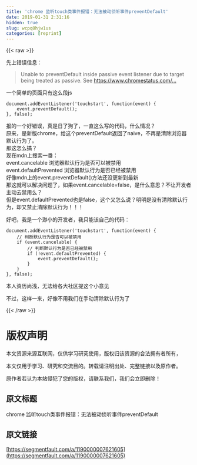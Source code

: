 ```yaml
---
title: 'chrome 监听touch类事件报错：无法被动侦听事件preventDefault' 
date: 2019-01-31 2:31:16
hidden: true
slug: wcpq8hjw1us
categories: [reprint]
---
```


{{< raw >}}

                    
<p>先上错误信息：</p>
<blockquote><p>Unable to preventDefault inside passive event listener due to target being treated as passive. See <a href="https://www.chromestatus.com/features/5093566007214080" rel="nofollow noreferrer" target="_blank">https://www.chromestatus.com/...</a></p></blockquote>
<p>一个简单的页面只有这么段js</p>
<div class="widget-codetool" style="display:none;">
      <div class="widget-codetool--inner">
      <span class="selectCode code-tool" data-toggle="tooltip" data-placement="top" title="" data-original-title="全选"></span>
      <span type="button" class="copyCode code-tool" data-toggle="tooltip" data-placement="top" data-clipboard-text="document.addEventListener('touchstart', function(event) {
    event.preventDefault();
}, false);" title="" data-original-title="复制"></span>
      <span type="button" class="saveToNote code-tool" data-toggle="tooltip" data-placement="top" title="" data-original-title="放进笔记"></span>
      </div>
      </div><pre class="hljs javascript"><code><span class="hljs-built_in">document</span>.addEventListener(<span class="hljs-string">'touchstart'</span>, <span class="hljs-function"><span class="hljs-keyword">function</span>(<span class="hljs-params">event</span>) </span>{
    event.preventDefault();
}, <span class="hljs-literal">false</span>);</code></pre>
<p>报的一个好错误，真是日了狗了，一直这么写的代码，什么情况？<br>原来，是新版chrome，给这个preventDefault返回了naive，不再是清除浏览器默认行为了。<br>那这怎么搞？<br>现在mdn上搜索一番：<br>event.cancelable 浏览器默认行为是否可以被禁用<br>event.defaultPrevented 浏览器默认行为是否已经被禁用<br>好像mdn上的event.preventDefault()方法还没更新到最新<br>那这就可以解决问题了，如果event.cancelable=false，是什么意思？不让开发者主动去禁用么？<br>但是event.defaultPrevented也是false，这个又怎么说？明明是没有清除默认行为，却又禁止清除默认行为！！！</p>
<p>好吧，我是一个渺小的开发者，我只能该自己的代码：</p>
<div class="widget-codetool" style="display:none;">
      <div class="widget-codetool--inner">
      <span class="selectCode code-tool" data-toggle="tooltip" data-placement="top" title="" data-original-title="全选"></span>
      <span type="button" class="copyCode code-tool" data-toggle="tooltip" data-placement="top" data-clipboard-text="document.addEventListener('touchstart', function(event) {
    // 判断默认行为是否可以被禁用
    if (event.cancelable) {
        // 判断默认行为是否已经被禁用
        if (!event.defaultPrevented) {
            event.preventDefault();
        }
    }
}, false);" title="" data-original-title="复制"></span>
      <span type="button" class="saveToNote code-tool" data-toggle="tooltip" data-placement="top" title="" data-original-title="放进笔记"></span>
      </div>
      </div><pre class="hljs cs"><code>document.addEventListener(<span class="hljs-string">'touchstart'</span>, function(<span class="hljs-keyword">event</span>) {
    <span class="hljs-comment">// 判断默认行为是否可以被禁用</span>
    <span class="hljs-keyword">if</span> (<span class="hljs-keyword">event</span>.cancelable) {
        <span class="hljs-comment">// 判断默认行为是否已经被禁用</span>
        <span class="hljs-keyword">if</span> (!<span class="hljs-keyword">event</span>.defaultPrevented) {
            <span class="hljs-keyword">event</span>.preventDefault();
        }
    }
}, <span class="hljs-literal">false</span>);</code></pre>
<p>本人资历尚浅，无法给各大社区提这个小意见</p>
<p>不过，这样一来，好像不用我们在手动清除默认行为了</p>

                
{{< /raw >}}

# 版权声明
本文资源来源互联网，仅供学习研究使用，版权归该资源的合法拥有者所有，

本文仅用于学习、研究和交流目的。转载请注明出处、完整链接以及原作者。

原作者若认为本站侵犯了您的版权，请联系我们，我们会立即删除！

## 原文标题
chrome 监听touch类事件报错：无法被动侦听事件preventDefault

## 原文链接
[https://segmentfault.com/a/1190000007621605](https://segmentfault.com/a/1190000007621605)

